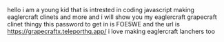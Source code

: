 hello i am a young kid that is intrested in coding javascript making eaglercraft clinets and more and i will show you my eaglercraft grapecraft clinet thingy this password to get in is 
FOE5WE and the url is https://grapecraftx.teleporthq.app/ i love making eaglercraft lanchers too
